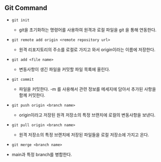 ## Git Command

- `git init`

  - git을 초기화하는 명령어를 사용하여 원격과 로컬 파일을 git 을 통해 연동한다.

- `git remote add origin <remote repository url>`

  - 원격 리포지토리의 주소를 로컬로 가지고 와서 origin이라는 이름에 저장한다.

- `git add <file name>`
  - 변동사항이 생긴 파일을 커밋할 파일 목록에 올린다.
- `git commit`
  - 파일을 커밋한다. -m 를 사용해서 관련 정보를 메세지에 담아서 추가된 사항을 함께 커밋한다.
- `git push origin <branch name>`
  - origin이라고 저장된 원격 저장소의 특정 브랜치에 로컬의 변동사항을 보낸다.
- `git pull origin <branch name>`
  - 원격 저장소의 특정 브랜치에 저장된 파일들을 로컬 저장소에 가지고 온다.
- `git merge <branch name>`
- main과 특정 branch를 병합한다.
